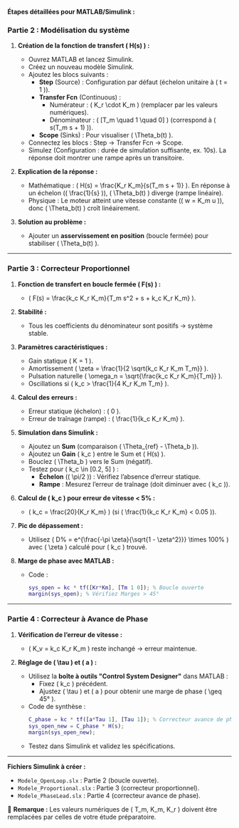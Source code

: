 **Étapes détaillées pour MATLAB/Simulink :**

### **Partie 2 : Modélisation du système**
1. **Création de la fonction de transfert \( H(s) \) :**
   - Ouvrez MATLAB et lancez Simulink.
   - Créez un nouveau modèle Simulink.
   - Ajoutez les blocs suivants :
     - **Step** (Source) : Configuration par défaut (échelon unitaire à \( t = 1 \)).
     - **Transfer Fcn** (Continuous) : 
       - Numérateur : \( K_r \cdot K_m \) (remplacer par les valeurs numériques).
       - Dénominateur : \( [T_m \quad 1 \quad 0] \) (correspond à \( s(T_m s + 1) \)).
     - **Scope** (Sinks) : Pour visualiser \( \Theta_b(t) \).
   - Connectez les blocs : Step → Transfer Fcn → Scope.
   - Simulez (Configuration : durée de simulation suffisante, ex. 10s). La réponse doit montrer une rampe après un transitoire.

2. **Explication de la réponse :**
   - Mathématique : \( H(s) = \frac{K_r K_m}{s(T_m s + 1)} \). En réponse à un échelon (\( \frac{1}{s} \)), \( \Theta_b(t) \) diverge (rampe linéaire).
   - Physique : Le moteur atteint une vitesse constante (\( w = K_m u \)), donc \( \Theta_b(t) \) croît linéairement.

3. **Solution au problème :**
   - Ajouter un **asservissement en position** (boucle fermée) pour stabiliser \( \Theta_b(t) \).

---

### **Partie 3 : Correcteur Proportionnel**
1. **Fonction de transfert en boucle fermée \( F(s) \) :**
   - \( F(s) = \frac{k_c K_r K_m}{T_m s^2 + s + k_c K_r K_m} \).

2. **Stabilité :**
   - Tous les coefficients du dénominateur sont positifs → système stable.

3. **Paramètres caractéristiques :**
   - Gain statique \( K = 1 \).
   - Amortissement \( \zeta = \frac{1}{2 \sqrt{k_c K_r K_m T_m}} \).
   - Pulsation naturelle \( \omega_n = \sqrt{\frac{k_c K_r K_m}{T_m}} \).
   - Oscillations si \( k_c > \frac{1}{4 K_r K_m T_m} \).

4. **Calcul des erreurs :**
   - Erreur statique (échelon) : \( 0 \).
   - Erreur de traînage (rampe) : \( \frac{1}{k_c K_r K_m} \).

5. **Simulation dans Simulink :**
   - Ajoutez un **Sum** (comparaison \( \Theta_{ref} - \Theta_b \)).
   - Ajoutez un **Gain** \( k_c \) entre le Sum et \( H(s) \).
   - Bouclez \( \Theta_b \) vers le Sum (négatif).
   - Testez pour \( k_c \in [0.2, 5] \) :
     - **Échelon** (\( \pi/2 \)) : Vérifiez l’absence d’erreur statique.
     - **Rampe** : Mesurez l’erreur de traînage (doit diminuer avec \( k_c \)).

6. **Calcul de \( k_c \) pour erreur de vitesse < 5% :**
   - \( k_c = \frac{20}{K_r K_m} \) (si \( \frac{1}{k_c K_r K_m} < 0.05 \)).

7. **Pic de dépassement :**
   - Utilisez \( D\% = e^{\frac{-\pi \zeta}{\sqrt{1 - \zeta^2}}} \times 100\% \) avec \( \zeta \) calculé pour \( k_c \) trouvé.

8. **Marge de phase avec MATLAB :**
   - Code :
     ```matlab
     sys_open = kc * tf([Kr*Km], [Tm 1 0]); % Boucle ouverte
     margin(sys_open); % Vérifiez Marges > 45°
     ```

---

### **Partie 4 : Correcteur à Avance de Phase**
1. **Vérification de l’erreur de vitesse :**
   - \( K_v = k_c K_r K_m \) reste inchangé → erreur maintenue.

2. **Réglage de \( \tau \) et \( a \) :**
   - Utilisez la **boîte à outils "Control System Designer"** dans MATLAB :
     - Fixez \( k_c \) précédent.
     - Ajustez \( \tau \) et \( a \) pour obtenir une marge de phase \( \geq 45° \).
   - Code de synthèse :
     ```matlab
     C_phase = kc * tf([a*Tau 1], [Tau 1]); % Correcteur avance de phase
     sys_open_new = C_phase * H(s);
     margin(sys_open_new);
     ```
   - Testez dans Simulink et validez les spécifications.

---

**Fichiers Simulink à créer :**
- `Modele_OpenLoop.slx` : Partie 2 (boucle ouverte).
- `Modele_Proportional.slx` : Partie 3 (correcteur proportionnel).
- `Modele_PhaseLead.slx` : Partie 4 (correcteur avance de phase).

📝 **Remarque :** Les valeurs numériques de \( T_m, K_m, K_r \) doivent être remplacées par celles de votre étude préparatoire.